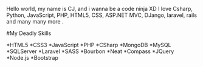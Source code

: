 Hello world, my name is CJ, and i wanna be a code ninja XD
I love Csharp, Python, JavaScript, PHP, HTML5, CSS, ASP.NET MVC, DJango, laravel, rails and many many more
.

#My Deadly Skills

*HTML5
*CSS3
*JavaScript
*PHP
*CSharp
*MongoDB
*MySQL
*SQLServer
*Laravel
*SASS
*Bourbon
*Neat
*Compass
*JQuery
*Node.js
*Bootstrap
